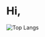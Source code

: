# Hi,

![Top Langs](https://github-readme-stats.vercel.app/api/top-langs/?username=Andrey&layout=compact)
